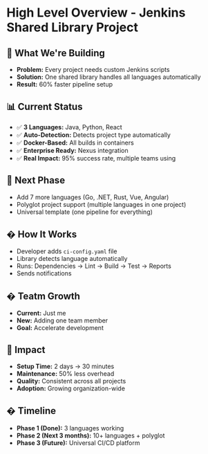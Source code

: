# High Level Overview - Jenkins Shared Library Project

## 🎯 What We're Building
- **Problem:** Every project needs custom Jenkins scripts
- **Solution:** One shared library handles all languages automatically
- **Result:** 60% faster pipeline setup

## 📊 Current Status
- ✅ **3 Languages:** Java, Python, React
- ✅ **Auto-Detection:** Detects project type automatically
- ✅ **Docker-Based:** All builds in containers
- ✅ **Enterprise Ready:** Nexus integration
- ✅ **Real Impact:** 95% success rate, multiple teams using

## 🚀 Next Phase
- Add 7 more languages (Go, .NET, Rust, Vue, Angular)
- Polyglot project support (multiple languages in one project)
- Universal template (one pipeline for everything)

## �️  How It Works
- Developer adds `ci-config.yaml` file
- Library detects language automatically
- Runs: Dependencies → Lint → Build → Test → Reports
- Sends notifications

## � Teatm Growth
- **Current:** Just me
- **New:** Adding one team member
- **Goal:** Accelerate development

## 🎉 Impact
- **Setup Time:** 2 days → 30 minutes
- **Maintenance:** 50% less overhead
- **Quality:** Consistent across all projects
- **Adoption:** Growing organization-wide

## � Timeline
- **Phase 1 (Done):** 3 languages working
- **Phase 2 (Next 3 months):** 10+ languages + polyglot
- **Phase 3 (Future):** Universal CI/CD platform